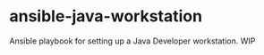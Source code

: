 ansible-java-workstation
========================

Ansible playbook for setting up a Java Developer workstation. 
WIP


